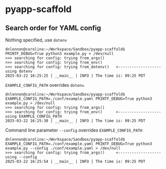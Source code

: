 # pyapp-scaffold

Search order for YAML config
----

Nothing specified, use `dotenv`

```
dnlennon@carolina:~/Workspace/Sandbox/pyapp-scaffold$ PRINTF_DEBUG=True python3 example.py > /dev/null
>>> searching for config: trying from_args()    
>>> searching for config: trying from_env()
>>> searching for config: trying from_dotenv()   <------------------- using dotenv
2025-03-22 16:25:25 | __main__ | INFO | The time is: 09:25 PDT
```

`EXAMPLE_CONFIG_PATH` overrides `dotenv`.

```
dnlennon@carolina:~/Workspace/Sandbox/pyapp-scaffold$ EXAMPLE_CONFIG_PATH=./conf/example.yaml PRINTF_DEBUG=True python3 example.py > /dev/null
>>> searching for config: trying from_args()
>>> searching for config: trying from_env()      <------------------- using EXAMPLE_CONFIG_PATH
2025-03-22 16:25:38 | __main__ | INFO | The time is: 09:25 PDT
```

Command line parameter `--config` overrides `EXAMPLE_CONFIG_PATH`

```
dnlennon@carolina:~/Workspace/Sandbox/pyapp-scaffold$ EXAMPLE_CONFIG_PATH=./conf/example.yaml PRINTF_DEBUG=True python3 example.py --config ./conf/example.yaml > /dev/null
>>> searching for config: trying from_args()     <------------------- using --config 
2025-03-22 16:25:54 | __main__ | INFO | The time is: 09:25 PDT
```
